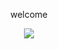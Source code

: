 <p align="center">welcome</p>
<p align="center">
  <a href="https://brut3f0rc3-m3.alwaysdata.net/"><img src="https://media.discordapp.net/attachments/957684661042184342/963181501762125854/johndoe.jpg"></a>
</p>
